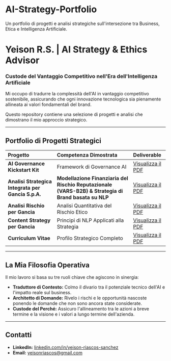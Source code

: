 # AI-Strategy-Portfolio
Un portfolio di progetti e analisi strategiche sull'intersezione tra Business, Etica e Intelligenza Artificiale.
# Yeison R.S. | AI Strategy & Ethics Advisor
### Custode del Vantaggio Competitivo nell'Era dell'Intelligenza Artificiale

Mi occupo di tradurre la complessità dell'AI in vantaggio competitivo sostenibile, assicurando che ogni innovazione tecnologica sia pienamente allineata ai valori fondamentali del brand.

Questo repository contiene una selezione di progetti e analisi che dimostrano il mio approccio strategico.

---

## Portfolio di Progetti Strategici

| Progetto | Competenza Dimostrata | Deliverable |
| :--- | :--- | :--- |
| **AI Governance Kickstart Kit** | Framework di Governance AI | [Visualizza il PDF](AEVF_one_pager_professional.pdf) |
| **Analisi Strategica Integrata per Gancia S.p.A.** | **Modellazione Finanziaria del Rischio Reputazionale (VARS-B2B) & Strategia di Brand basata su NLP** | [Visualizza il PDF](Gancia_strategic_analysis_final.pdf) |
| **Analisi Rischio per Gancia** | Analisi Quantitativa del Rischio Etico | [Visualizza il PDF](PoC_02_Gancia_Risk_Analysis.pdf) |
| **Content Strategy per Gancia** | Principi di NLP Applicati alla Strategia | [Visualizza il PDF](PoC_03_Gancia_Content_Strategy.pdf) |
| **Curriculum Vitae** | Profilo Strategico Completo | [Visualizza il PDF](CV_Yeison_RS_AI_Advisor.pdf) |

---

## La Mia Filosofia Operativa

Il mio lavoro si basa su tre ruoli chiave che agiscono in sinergia:

* **Traduttore di Contesto:** Colmo il divario tra il potenziale tecnico dell'AI e l'impatto reale sul business.
* **Architetto di Domande:** Rivelo i rischi e le opportunità nascoste ponendo le domande che non sono ancora state considerate.
* **Custode del Perché:** Assicuro l'allineamento tra le azioni a breve termine e la visione e i valori a lungo termine dell'azienda.

---

## Contatti

* **LinkedIn:** [linkedin.com/in/yeison-riascos-sanchez](https://www.linkedin.com/in/yeison-riascos-sanchez)
* **Email:** yeisonriascos@gmail.com
